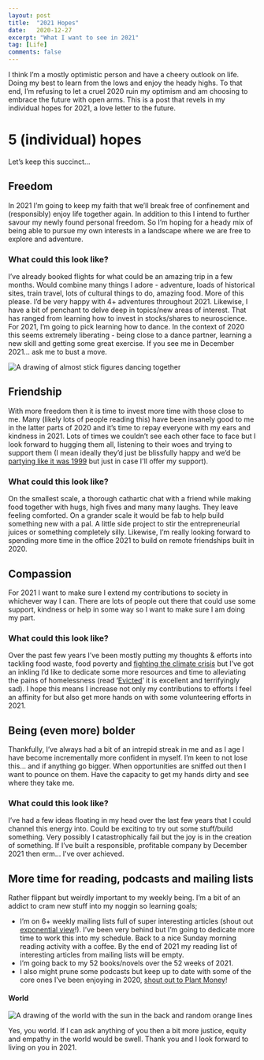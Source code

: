 ```yaml
---
layout: post
title:  "2021 Hopes"
date:   2020-12-27
excerpt: "What I want to see in 2021"
tag: [Life]
comments: false
---
```


I think I’m a mostly optimistic person and have a cheery outlook on life. Doing my best to learn from the lows and enjoy the heady highs. To that end, I’m refusing to let a cruel 2020 ruin my optimism and am choosing to embrace the future with open arms. This is a post that revels in my individual hopes for 2021, a love letter to the future.

# 5 (individual) hopes
Let’s keep this succinct…

## Freedom
In 2021 I’m going to keep my faith that we’ll break free of confinement and (responsibly) enjoy life together again. In addition to this I intend to further savour my newly found personal freedom. So I’m hoping for a heady mix of being able to pursue my own interests in a landscape where we are free to explore and adventure.

### What could this look like?
I’ve already booked flights for what could be an amazing trip in a few months. Would combine many things I adore - adventure, loads of historical sites, train travel, lots of cultural things to do, amazing food. More of this please. I’d be very happy with 4+ adventures throughout 2021.
Likewise, I have a bit of penchant to delve deep in topics/new areas of interest. That has ranged from learning how to invest in stocks/shares to neuroscience. For 2021, I’m going to pick learning how to dance. In the context of 2020 this seems extremely liberating - being close to a dance partner, learning a new skill and getting some great exercise. If you see me in December 2021… ask me to bust a move.

![A drawing of almost stick figures dancing together](https://raw.githubusercontent.com/ColinPattinson/colinpattinson.github.io/master/assets/img/dancing3.jpg)
## Friendship
With more freedom then it is time to invest more time with those close to me. Many (likely lots of people reading this) have been insanely good to me in the latter parts of 2020 and it’s time to repay everyone with my ears and kindness in 2021. Lots of times we couldn’t see each other face to face but I look forward to hugging them all, listening to their woes and trying to support them (I mean ideally they’d just be blissfully happy and we’d be [partying like it was 1999](https://open.spotify.com/track/2H7PHVdQ3mXqEHXcvclTB0) but just in case I'll offer my support).

### What could this look like?
On the smallest scale, a thorough cathartic chat with a friend while making food together with hugs, high fives and many many laughs. They leave feeling comforted. On a grander scale it would be fab to help build something new with a pal. A little side project to stir the entrepreneurial juices or something completely silly. Likewise, I’m really looking forward to spending more time in the office 2021 to build on remote friendships built in 2020.

## Compassion
For 2021 I want to make sure I extend my contributions to society in whichever way I can. There are lots of people out there that could use some support, kindness or help in some way so I want to make sure I am doing my part.

### What could this look like?
Over the past few years I’ve been mostly putting my thoughts & efforts into tackling food waste, food poverty and [fighting the climate crisis](https://colinpattinson.github.io/tags/#Climate) but I’ve got an inkling I’d like to dedicate some more resources and time to alleviating the pains of homelessness (read ‘[Evicted](https://www.evictedbook.com/)’ it is excellent and terrifyingly sad). I hope this means I increase not only my contributions to efforts I feel an affinity for but also get more hands on with some volunteering efforts in 2021. 

## Being (even more) bolder
Thankfully, I’ve always had a bit of an intrepid streak in me and as I age I have become incrementally more confident in myself. I’m keen to not lose this… and if anything go bigger. When opportunities are sniffed out then I want to pounce on them. Have the capacity to get my hands dirty and see where they take me.

### What could this look like?
I’ve had a few ideas floating in my head over the last few years that I could channel this energy into. Could be exciting to try out some stuff/build something. Very possibly I catastrophically fail but the joy is in the creation of something. If I’ve built a responsible, profitable company by December 2021 then erm… I've over achieved.

## More time for reading, podcasts and mailing lists
Rather flippant but weirdly important to my weekly being. I’m a bit of an addict to cram new stuff into my noggin so learning goals;
- I’m on 6+ weekly mailing lists full of super interesting articles (shout out [exponential view](https://www.exponentialview.co/)!). I’ve been very behind but I’m going to dedicate more time to work this into my schedule. Back to a nice Sunday morning reading activity with a coffee. By the end of 2021 my reading list of interesting articles from mailing lists will be empty.
- I’m going back to my 52 books/novels over the 52 weeks of 2021. 
- I also might prune some podcasts but keep up to date with some of the core ones I’ve been enjoying in 2020, [shout out to Plant Money](https://www.npr.org/podcasts/510289/planet-money?t=1609088022936)!

#### World
![A drawing of the world with the sun in the back and random orange lines](https://raw.githubusercontent.com/ColinPattinson/colinpattinson.github.io/master/assets/img/Globe.jpg)

Yes, you world. If I can ask anything of you then a bit more justice, equity and empathy in the world would be swell. Thank you and I look forward to living on you in 2021.
